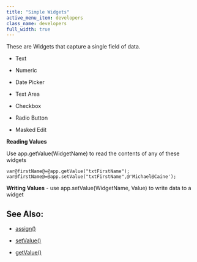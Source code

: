 ```yaml
---
title: "Simple Widgets"
active_menu_item: developers
class_name: developers
full_width: true
---
```



These are Widgets that capture a single field of data.

 - Text

 - Numeric

 - Date Picker

 - Text Area

 - Checkbox

 - Radio Button

 - Masked Edit

**Reading Values**

Use app.getValue(WidgetName) to read the contents of any of these widgets

    var@firstName@=@app.getValue("txtFirstName");
    var@firstName@=@app.setValue("txtFirstName",@'Michael@Caine');
     
     
   

**Writing Values** - use app.setValue(WidgetName, Value) to write data to a widget

## See Also:

 - [assign()](../../../../client-api/widget-data-state-manipulation/assign)

 - [setValue()](../../../../client-api/widget-data-state-manipulation/refsetvalue)

 - [getValue()](../../../../client-api/widget-data-state-manipulation/refgetvalue)

